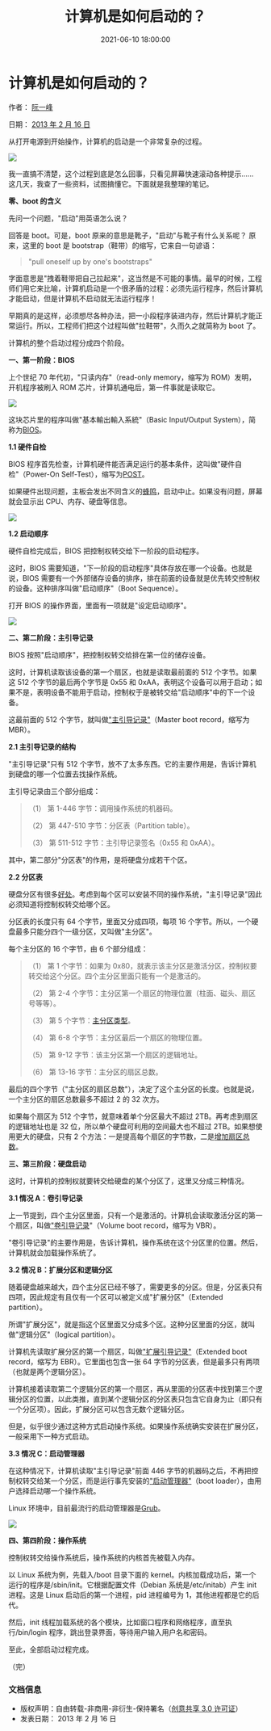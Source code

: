 ﻿---
title: 计算机是如何启动的？
comment: valine
date: 2021-06-10 18:00:00
category: 计算机底层知识
tags: 底层架构
---

# 计算机是如何启动的？

作者： [阮一峰](http://www.ruanyifeng.com)

日期： [2013 年 2 月 16 日](http://www.ruanyifeng.com/blog/2013/02/)

从打开电源到开始操作，计算机的启动是一个非常复杂的过程。

![](/http://www.ruanyifeng.com/blogimg/asset/201302/bg2013021501.jpg)

我一直搞不清楚，这个过程到底是怎么回事，只看见屏幕快速滚动各种提示...... 这几天，我查了一些资料，试图搞懂它。下面就是我整理的笔记。

**零、boot 的含义**

先问一个问题，"启动"用英语怎么说？

回答是 boot。可是，boot 原来的意思是靴子，"启动"与靴子有什么关系呢？ 原来，这里的 boot 是 bootstrap（鞋带）的缩写，它来自一句谚语：

> "pull oneself up by one's bootstraps"

字面意思是"拽着鞋带把自己拉起来"，这当然是不可能的事情。最早的时候，工程师们用它来比喻，计算机启动是一个很矛盾的过程：必须先运行程序，然后计算机才能启动，但是计算机不启动就无法运行程序！

早期真的是这样，必须想尽各种办法，把一小段程序装进内存，然后计算机才能正常运行。所以，工程师们把这个过程叫做"拉鞋带"，久而久之就简称为 boot 了。

计算机的整个启动过程分成四个阶段。

**一、第一阶段：BIOS**

上个世纪 70 年代初，"只读内存"（read-only memory，缩写为 ROM）发明，开机程序被刷入 ROM 芯片，计算机通电后，第一件事就是读取它。

![](/http://www.ruanyifeng.com/blogimg/asset/201302/bg2013021502.jpg)

这块芯片里的程序叫做"基本輸出輸入系統"（Basic Input/Output System），简称为[BIOS](http://en.wikipedia.org/wiki/BIOS)。

**1.1 硬件自检**

BIOS 程序首先检查，计算机硬件能否满足运行的基本条件，这叫做"硬件自检"（Power-On Self-Test），缩写为[POST](http://en.wikipedia.org/wiki/Power-on_self-test)。

如果硬件出现问题，主板会发出不同含义的[蜂鸣](http://en.wikipedia.org/wiki/Power-on_self-test#Original_IBM_POST_beep_codes)，启动中止。如果没有问题，屏幕就会显示出 CPU、内存、硬盘等信息。

![](/http://www.ruanyifeng.com/blogimg/asset/201302/bg2013021503.png)

**1.2 启动顺序**

硬件自检完成后，BIOS 把控制权转交给下一阶段的启动程序。

这时，BIOS 需要知道，"下一阶段的启动程序"具体存放在哪一个设备。也就是说，BIOS 需要有一个外部储存设备的排序，排在前面的设备就是优先转交控制权的设备。这种排序叫做"启动顺序"（Boot Sequence）。

打开 BIOS 的操作界面，里面有一项就是"设定启动顺序"。

![](/http://www.ruanyifeng.com/blogimg/asset/201302/bg2013021504.jpg)

**二、第二阶段：主引导记录**

BIOS 按照"启动顺序"，把控制权转交给排在第一位的储存设备。

这时，计算机读取该设备的第一个扇区，也就是读取最前面的 512 个字节。如果这 512 个字节的最后两个字节是 0x55 和 0xAA，表明这个设备可以用于启动；如果不是，表明设备不能用于启动，控制权于是被转交给"启动顺序"中的下一个设备。

这最前面的 512 个字节，就叫做["主引导记录"](http://en.wikipedia.org/wiki/Master_boot_record)（Master boot record，缩写为 MBR）。

**2.1 主引导记录的结构**

"主引导记录"只有 512 个字节，放不了太多东西。它的主要作用是，告诉计算机到硬盘的哪一个位置去找操作系统。

主引导记录由三个部分组成：

> （1） 第 1-446 字节：调用操作系统的机器码。
>
> （2） 第 447-510 字节：分区表（Partition table）。
>
> （3） 第 511-512 字节：主引导记录签名（0x55 和 0xAA）。

其中，第二部分"分区表"的作用，是将硬盘分成若干个区。

**2.2 分区表**

硬盘分区有很多[好处](http://en.wikipedia.org/wiki/Disk_partitioning#Benefits_of_multiple_partitions)。考虑到每个区可以安装不同的操作系统，"主引导记录"因此必须知道将控制权转交给哪个区。

分区表的长度只有 64 个字节，里面又分成四项，每项 16 个字节。所以，一个硬盘最多只能分四个一级分区，又叫做"主分区"。

每个主分区的 16 个字节，由 6 个部分组成：

> （1） 第 1 个字节：如果为 0x80，就表示该主分区是激活分区，控制权要转交给这个分区。四个主分区里面只能有一个是激活的。
>
> （2） 第 2-4 个字节：主分区第一个扇区的物理位置（柱面、磁头、扇区号等等）。
>
> （3） 第 5 个字节：[主分区类型](http://en.wikipedia.org/wiki/Partition_type)。
>
> （4） 第 6-8 个字节：主分区最后一个扇区的物理位置。
>
> （5） 第 9-12 字节：该主分区第一个扇区的逻辑地址。
>
> （6） 第 13-16 字节：主分区的扇区总数。

最后的四个字节（"主分区的扇区总数"），决定了这个主分区的长度。也就是说，一个主分区的扇区总数最多不超过 2 的 32 次方。

如果每个扇区为 512 个字节，就意味着单个分区最大不超过 2TB。再考虑到扇区的逻辑地址也是 32 位，所以单个硬盘可利用的空间最大也不超过 2TB。如果想使用更大的硬盘，只有 2 个方法：一是提高每个扇区的字节数，二是[增加扇区总数](http://en.wikipedia.org/wiki/GUID_Partition_Table)。

**三、第三阶段：硬盘启动**

这时，计算机的控制权就要转交给硬盘的某个分区了，这里又分成三种情况。

**3.1 情况 A：卷引导记录**

上一节提到，四个主分区里面，只有一个是激活的。计算机会读取激活分区的第一个扇区，叫做["卷引导记录](http://en.wikipedia.org/wiki/Volume_Boot_Record)"（Volume boot record，缩写为 VBR）。

"卷引导记录"的主要作用是，告诉计算机，操作系统在这个分区里的位置。然后，计算机就会加载操作系统了。

**3.2 情况 B：扩展分区和逻辑分区**

随着硬盘越来越大，四个主分区已经不够了，需要更多的分区。但是，分区表只有四项，因此规定有且仅有一个区可以被定义成"扩展分区"（Extended partition）。

所谓"扩展分区"，就是指这个区里面又分成多个区。这种分区里面的分区，就叫做"逻辑分区"（logical partition）。

计算机先读取扩展分区的第一个扇区，叫做["扩展引导记录"](http://en.wikipedia.org/wiki/Extended_partition)（Extended boot record，缩写为 EBR）。它里面也包含一张 64 字节的分区表，但是最多只有两项（也就是两个逻辑分区）。

计算机接着读取第二个逻辑分区的第一个扇区，再从里面的分区表中找到第三个逻辑分区的位置，以此类推，直到某个逻辑分区的分区表只包含它自身为止（即只有一个分区项）。因此，扩展分区可以包含无数个逻辑分区。

但是，似乎很少通过这种方式启动操作系统。如果操作系统确实安装在扩展分区，一般采用下一种方式启动。

**3.3 情况 C：启动管理器**

在这种情况下，计算机读取"主引导记录"前面 446 字节的机器码之后，不再把控制权转交给某一个分区，而是运行事先安装的["启动管理器"](http://en.wikipedia.org/wiki/Boot_loader#Modern_boot_loaders)（boot loader），由用户选择启动哪一个操作系统。

Linux 环境中，目前最流行的启动管理器是[Grub](http://en.wikipedia.org/wiki/GNU_GRUB)。

![](/http://www.ruanyifeng.com/blogimg/asset/201302/bg2013021505.png)

**四、第四阶段：操作系统**

控制权转交给操作系统后，操作系统的内核首先被载入内存。

以 Linux 系统为例，先载入/boot 目录下面的 kernel。内核加载成功后，第一个运行的程序是/sbin/init。它根据配置文件（Debian 系统是/etc/initab）产生 init 进程。这是 Linux 启动后的第一个进程，pid 进程编号为 1，其他进程都是它的后代。

然后，init 线程加载系统的各个模块，比如窗口程序和网络程序，直至执行/bin/login 程序，跳出登录界面，等待用户输入用户名和密码。

至此，全部启动过程完成。

（完）

### 文档信息

- 版权声明：自由转载-非商用-非衍生-保持署名（[创意共享 3.0 许可证](http://creativecommons.org/licenses/by-nc-nd/3.0/deed.zh)）
- 发表日期： 2013 年 2 月 16 日
